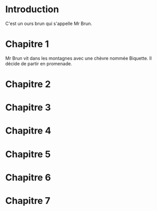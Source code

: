 # Introduction
C'est un ours brun qui s'appelle Mr Brun.

# Chapitre 1 
Mr Brun vit dans les montagnes avec une chèvre nommée Biquette. Il décide de partir en promenade.

# Chapitre 2


# Chapitre 3


# Chapitre 4


# Chapitre 5


# Chapitre 6


# Chapitre 7



